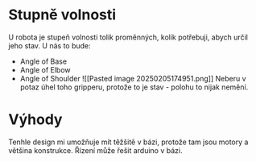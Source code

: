 # Stupně volnosti
U robota je stupeň volnosti tolik proměnných, kolik potřebuji, abych určil jeho stav. U nás to bude:
- Angle of Base
- Angle of Elbow
- Angle of Shoulder
![[Pasted image 20250205174951.png]]
Neberu v potaz úhel toho gripperu, protože to je stav - polohu to nijak nemění.

# Výhody
Tenhle design mi umožňuje mít těžšitě v bázi, protože tam jsou motory a většina konstrukce.
Řízení může řešit arduino v bázi.

